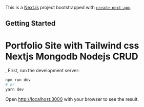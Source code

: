 This is a [Next.js](https://nextjs.org/) project bootstrapped with [`create-next-app`](https://github.com/vercel/next.js/tree/canary/packages/create-next-app).

## Getting Started
# Portfolio Site with Tailwind css Nextjs Mongodb Nodejs CRUD 
, First, run the development server:

```bash
npm run dev
# or
yarn dev
```

Open [http://localhost:3000](http://localhost:3000) with your browser to see the result.


